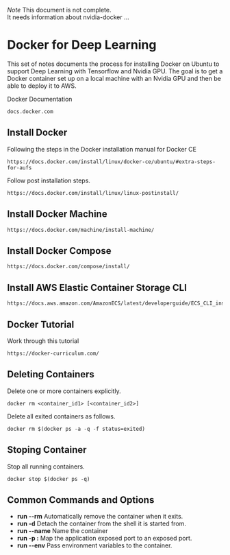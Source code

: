 *Note*  This document is not complete.   
It needs information about nvidia-docker ...

# Docker for Deep Learning
This set of notes documents the process for installing Docker on Ubuntu
to support Deep Learning with Tensorflow and Nvidia GPU.  The goal
is to get a Docker container set up on a local machine with an 
Nvidia GPU and then be able to deploy it to AWS.

Docker Documentation
```commandline
docs.docker.com
```

## Install Docker
Following the steps in the Docker installation manual for Docker CE
```commandline
https://docs.docker.com/install/linux/docker-ce/ubuntu/#extra-steps-for-aufs
```

Follow post installation steps.
```commandline
https://docs.docker.com/install/linux/linux-postinstall/
```

## Install Docker Machine
```commandline
https://docs.docker.com/machine/install-machine/
```

## Install Docker Compose
```commandline
https://docs.docker.com/compose/install/
```

## Install AWS Elastic Container Storage CLI
```commandline
https://docs.aws.amazon.com/AmazonECS/latest/developerguide/ECS_CLI_installation.html
```

## Docker Tutorial
Work through this tutorial
```commandline
https://docker-curriculum.com/
```

## Deleting Containers
Delete one or more containers explicitly.
```commandline
docker rm <container_id1> [<container_id2>]
```

Delete all exited containers as follows.
```commandline
docker rm $(docker ps -a -q -f status=exited)
```

## Stoping Container
Stop all running containers.
```commandline
docker stop $(docker ps -q)
```

## Common Commands and Options
* **run --rm** Automatically remove the container when it exits.
* **run -d** Detach the container from the shell it is started from.
* **run --name** Name the container
* **run -p <to-port>:<from-port>** Map the application exposed port to an exposed port.
* **run --env** Pass environment variables to the container.

 

